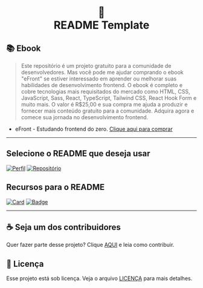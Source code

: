 <h1 align="center">
📄<br>README Template
</h1>

## 📚 Ebook

> Este repositório é um projeto gratuito para a comunidade de desenvolvedores. Mas você pode me ajudar comprando o ebook "eFront" se estiver interessado em aprender ou melhorar suas habilidades de desenvolvimento frontend. O ebook é completo e cobre tecnologias mais requisitados do mercado como HTML, CSS, JavaScript, Sass, React, TypeScript, Tailwind CSS, React Hook Form e muito mais. O valor é R$25,00 e sua compra me ajuda a produzir e fornecer mais conteúdo gratuito para a comunidade. Adquira agora e comece sua jornada no desenvolvimento frontend.

- eFront - Estudando frontend do zero. [Clique aqui para comprar](https://iuricode.com/efront)

---

## Selecione o README que deseja usar

[![Perfil](https://img.shields.io/badge/perfil%20-%23323330.svg?&style=for-the-badge&logo=perfil&logoColor=black&color=F745B5)](https://github.com/iuricode/readme-template/tree/main/profile)
[![Repositório](https://img.shields.io/badge/repositório%20-%23323330.svg?&style=for-the-badge&logo=repositório&logoColor=black&color=8000FF)](https://github.com/iuricode/readme-template/blob/main/repository)


## Recursos para o README

[![Card](https://img.shields.io/badge/cards%20estrelas%20-%23323330.svg?&style=for-the-badge&logo=cards%20estrelas&logoColor=black&color=FFB800)](https://github.com/iuricode/readme-template/blob/main/cards-stats/cards-stats.md)
[![Badge](https://img.shields.io/badge/badges%20-%23323330.svg?&style=for-the-badge&logo=badges&logoColor=black&color=E1364B)](https://github.com/iuricode/readme-template/blob/main/badges/badges.md)

---

## ☕ Seja um dos contribuidores

Quer fazer parte desse projeto? Clique [AQUI](CONTRIBUTING.md) e leia como contribuir.<br>

## 🍜 Licença

Esse projeto está sob licença. Veja o arquivo [LICENÇA](LICENSE.md) para mais detalhes.<br>
